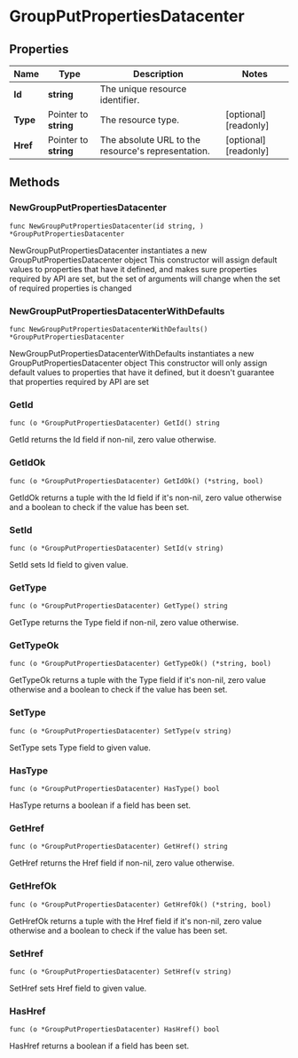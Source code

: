 # GroupPutPropertiesDatacenter

## Properties

|Name | Type | Description | Notes|
|------------ | ------------- | ------------- | -------------|
|**Id** | **string** | The unique resource identifier. | |
|**Type** | Pointer to **string** | The resource type. | [optional] [readonly] |
|**Href** | Pointer to **string** | The absolute URL to the resource&#39;s representation. | [optional] [readonly] |

## Methods

### NewGroupPutPropertiesDatacenter

`func NewGroupPutPropertiesDatacenter(id string, ) *GroupPutPropertiesDatacenter`

NewGroupPutPropertiesDatacenter instantiates a new GroupPutPropertiesDatacenter object
This constructor will assign default values to properties that have it defined,
and makes sure properties required by API are set, but the set of arguments
will change when the set of required properties is changed

### NewGroupPutPropertiesDatacenterWithDefaults

`func NewGroupPutPropertiesDatacenterWithDefaults() *GroupPutPropertiesDatacenter`

NewGroupPutPropertiesDatacenterWithDefaults instantiates a new GroupPutPropertiesDatacenter object
This constructor will only assign default values to properties that have it defined,
but it doesn't guarantee that properties required by API are set

### GetId

`func (o *GroupPutPropertiesDatacenter) GetId() string`

GetId returns the Id field if non-nil, zero value otherwise.

### GetIdOk

`func (o *GroupPutPropertiesDatacenter) GetIdOk() (*string, bool)`

GetIdOk returns a tuple with the Id field if it's non-nil, zero value otherwise
and a boolean to check if the value has been set.

### SetId

`func (o *GroupPutPropertiesDatacenter) SetId(v string)`

SetId sets Id field to given value.


### GetType

`func (o *GroupPutPropertiesDatacenter) GetType() string`

GetType returns the Type field if non-nil, zero value otherwise.

### GetTypeOk

`func (o *GroupPutPropertiesDatacenter) GetTypeOk() (*string, bool)`

GetTypeOk returns a tuple with the Type field if it's non-nil, zero value otherwise
and a boolean to check if the value has been set.

### SetType

`func (o *GroupPutPropertiesDatacenter) SetType(v string)`

SetType sets Type field to given value.

### HasType

`func (o *GroupPutPropertiesDatacenter) HasType() bool`

HasType returns a boolean if a field has been set.

### GetHref

`func (o *GroupPutPropertiesDatacenter) GetHref() string`

GetHref returns the Href field if non-nil, zero value otherwise.

### GetHrefOk

`func (o *GroupPutPropertiesDatacenter) GetHrefOk() (*string, bool)`

GetHrefOk returns a tuple with the Href field if it's non-nil, zero value otherwise
and a boolean to check if the value has been set.

### SetHref

`func (o *GroupPutPropertiesDatacenter) SetHref(v string)`

SetHref sets Href field to given value.

### HasHref

`func (o *GroupPutPropertiesDatacenter) HasHref() bool`

HasHref returns a boolean if a field has been set.


